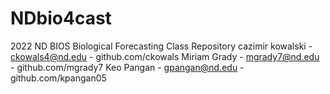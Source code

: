 # NDbio4cast
2022 ND BIOS Biological Forecasting Class Repository
cazimir kowalski - ckowals4@nd.edu - github.com/ckowals
Miriam Grady - mgrady7@nd.edu - github.com/mgrady7
Keo Pangan - gpangan@nd.edu - github.com/kpangan05
